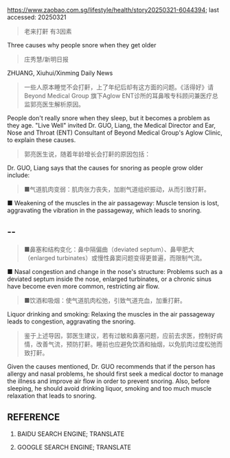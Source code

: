 https://www.zaobao.com.sg/lifestyle/health/story20250321-6044394; last accessed: 20250321

> 老来打鼾 有3因素

Three causes why people snore when they get older

> 庄秀慧/新明日报

ZHUANG, Xiuhui/Xinming Daily News

> 一些人原本睡觉不会打鼾，上了年纪后却有这方面的问题。《活得好》请Beyond Medical Group 旗下Aglow ENT诊所的耳鼻喉专科顾问兼医疗总监郭亮医生解析原因。

People don't really snore when they sleep, but it becomes a problem as they age. "Live Well" invited Dr. GUO, Liang, the Medical Director and Ear, Nose and Throat (ENT) Consultant of Beyond Medical Group's Aglow Clinic, to explain these causes.

> 郭亮医生说，随着年龄增长会打鼾的原因包括：

Dr. GUO, Liang says that the causes for snoring as people grow older include:

> ■气道肌肉变弱：肌肉张力丧失，加剧气道组织振动，从而引致打鼾。

■ Weakening of the muscles in the air passageway: Muscle tension is lost, aggravating the vibration in the passageway, which leads to snoring.

## --

> ■鼻塞和结构变化：鼻中隔偏曲（deviated septum）、鼻甲肥大（enlarged turbinates）或慢性鼻窦问题变得更普遍，而限制气流。

■ Nasal congestion and change in the nose's structure: Problems such as a deviated septum inside the nose, enlarged turbinates, or a chronic sinus have become even more common, restricting air flow.

> ■饮酒和吸烟：使气道肌肉松弛，引致气道充血，加重打鼾。

Liquor drinking and smoking: Relaxing the muscles in the air passageway leads to congestion, aggravating the snoring.

> 鉴于上述导因，郭医生建议，若有过敏和鼻塞问题，应前去求医，控制好病情，改善气流，预防打鼾。睡前也应避免饮酒和抽烟，以免肌肉过度松弛而致打鼾。

Given the causes mentioned, Dr. GUO recommends that if the person has allergy and nasal problems, he should first seek a medical doctor to manage the illness and improve air flow in order to prevent snoring. Also, before sleeping, he should avoid drinking liquor, smoking and too much muscle relaxation that leads to snoring.

## REFERENCE

1) BAIDU SEARCH ENGINE; TRANSLATE

2) GOOGLE SEARCH ENGINE; TRANSLATE